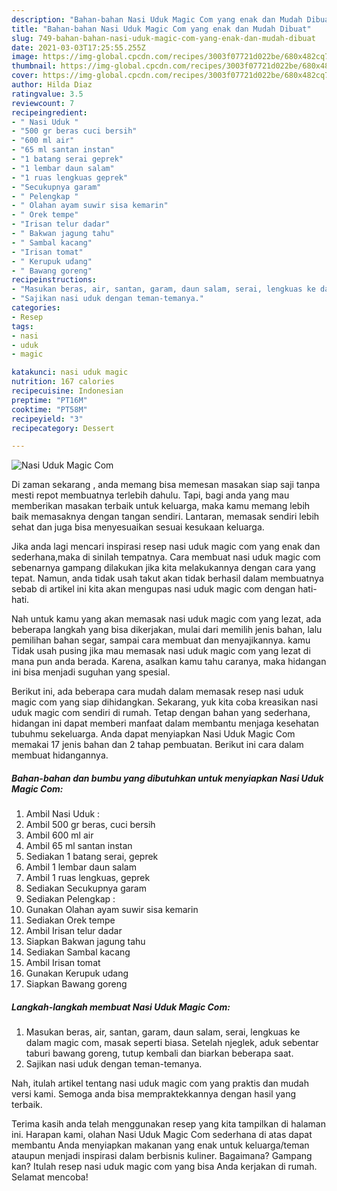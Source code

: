 ```yaml
---
description: "Bahan-bahan Nasi Uduk Magic Com yang enak dan Mudah Dibuat"
title: "Bahan-bahan Nasi Uduk Magic Com yang enak dan Mudah Dibuat"
slug: 749-bahan-bahan-nasi-uduk-magic-com-yang-enak-dan-mudah-dibuat
date: 2021-03-03T17:25:55.255Z
image: https://img-global.cpcdn.com/recipes/3003f07721d022be/680x482cq70/nasi-uduk-magic-com-foto-resep-utama.jpg
thumbnail: https://img-global.cpcdn.com/recipes/3003f07721d022be/680x482cq70/nasi-uduk-magic-com-foto-resep-utama.jpg
cover: https://img-global.cpcdn.com/recipes/3003f07721d022be/680x482cq70/nasi-uduk-magic-com-foto-resep-utama.jpg
author: Hilda Diaz
ratingvalue: 3.5
reviewcount: 7
recipeingredient:
- " Nasi Uduk "
- "500 gr beras cuci bersih"
- "600 ml air"
- "65 ml santan instan"
- "1 batang serai geprek"
- "1 lembar daun salam"
- "1 ruas lengkuas geprek"
- "Secukupnya garam"
- " Pelengkap "
- " Olahan ayam suwir sisa kemarin"
- " Orek tempe"
- "Irisan telur dadar"
- " Bakwan jagung tahu"
- " Sambal kacang"
- "Irisan tomat"
- " Kerupuk udang"
- " Bawang goreng"
recipeinstructions:
- "Masukan beras, air, santan, garam, daun salam, serai, lengkuas ke dalam magic com, masak seperti biasa. Setelah njeglek, aduk sebentar taburi bawang goreng, tutup kembali dan biarkan beberapa saat."
- "Sajikan nasi uduk dengan teman-temanya."
categories:
- Resep
tags:
- nasi
- uduk
- magic

katakunci: nasi uduk magic 
nutrition: 167 calories
recipecuisine: Indonesian
preptime: "PT16M"
cooktime: "PT58M"
recipeyield: "3"
recipecategory: Dessert

---
```



![Nasi Uduk Magic Com](https://img-global.cpcdn.com/recipes/3003f07721d022be/680x482cq70/nasi-uduk-magic-com-foto-resep-utama.jpg)

Di zaman  sekarang , anda memang bisa memesan masakan siap saji tanpa mesti repot membuatnya terlebih dahulu. Tapi, bagi anda yang mau memberikan masakan terbaik untuk keluarga, maka kamu memang lebih baik memasaknya dengan tangan sendiri. Lantaran, memasak sendiri lebih sehat dan juga bisa menyesuaikan sesuai kesukaan keluarga.

Jika anda lagi mencari inspirasi resep nasi uduk magic com yang enak dan sederhana,maka di sinilah tempatnya. Cara membuat nasi uduk magic com  sebenarnya gampang dilakukan jika kita melakukannya dengan cara yang tepat. Namun, anda tidak usah takut akan tidak berhasil dalam membuatnya 
sebab di artikel ini kita akan mengupas nasi uduk magic com dengan hati-hati.  



Nah untuk kamu yang akan memasak nasi uduk magic com yang lezat, ada beberapa langkah yang bisa dikerjakan, mulai dari memilih jenis bahan, lalu pemilihan bahan segar, sampai cara membuat dan menyajikannya. kamu Tidak usah pusing jika mau memasak nasi uduk magic com yang lezat di mana pun anda berada. Karena, asalkan kamu  tahu caranya, maka hidangan ini bisa menjadi suguhan yang spesial.

Berikut ini, ada beberapa cara mudah dalam memasak resep nasi uduk magic com yang siap dihidangkan. Sekarang, yuk kita coba kreasikan nasi uduk magic com sendiri di rumah. Tetap dengan bahan yang sederhana, hidangan ini dapat memberi manfaat dalam membantu menjaga kesehatan tubuhmu sekeluarga. Anda dapat menyiapkan Nasi Uduk Magic Com memakai 17 jenis bahan dan 2 tahap pembuatan. Berikut ini cara dalam membuat hidangannya.

<!--inarticleads1-->

##### Bahan-bahan dan bumbu yang dibutuhkan untuk menyiapkan Nasi Uduk Magic Com:

1. Ambil  Nasi Uduk :
1. Ambil 500 gr beras, cuci bersih
1. Ambil 600 ml air
1. Ambil 65 ml santan instan
1. Sediakan 1 batang serai, geprek
1. Ambil 1 lembar daun salam
1. Ambil 1 ruas lengkuas, geprek
1. Sediakan Secukupnya garam
1. Sediakan  Pelengkap :
1. Gunakan  Olahan ayam suwir sisa kemarin
1. Sediakan  Orek tempe
1. Ambil Irisan telur dadar
1. Siapkan  Bakwan jagung tahu
1. Sediakan  Sambal kacang
1. Ambil Irisan tomat
1. Gunakan  Kerupuk udang
1. Siapkan  Bawang goreng




<!--inarticleads2-->

##### Langkah-langkah membuat Nasi Uduk Magic Com:

1. Masukan beras, air, santan, garam, daun salam, serai, lengkuas ke dalam magic com, masak seperti biasa. Setelah njeglek, aduk sebentar taburi bawang goreng, tutup kembali dan biarkan beberapa saat.
1. Sajikan nasi uduk dengan teman-temanya.




Nah, itulah artikel tentang  nasi uduk magic com  yang praktis dan mudah versi kami. Semoga anda bisa mempraktekkannya dengan hasil yang terbaik. 

Terima kasih anda telah menggunakan resep yang kita tampilkan di halaman ini. Harapan kami, olahan  Nasi Uduk Magic Com sederhana di atas dapat membantu Anda menyiapkan makanan yang enak untuk keluarga/teman ataupun menjadi inspirasi dalam berbisnis kuliner. Bagaimana? Gampang kan? Itulah resep nasi uduk magic com yang bisa Anda kerjakan di rumah. Selamat mencoba!

